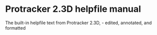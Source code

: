 # Protracker 2.3D helpfile manual
 The built-in helpfile text from Protracker 2.3D, - edited, annotated, and formatted
